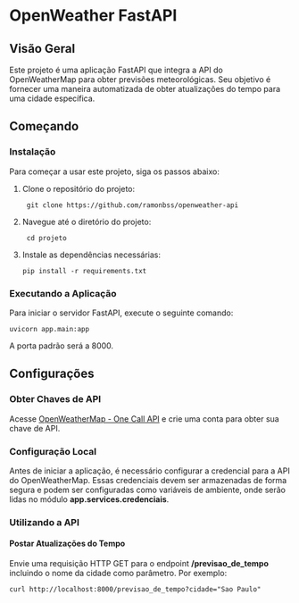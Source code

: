 # OpenWeather FastAPI

## Visão Geral

Este projeto é uma aplicação FastAPI que integra a API do OpenWeatherMap para obter previsões meteorológicas. Seu objetivo  é fornecer uma maneira automatizada de obter atualizações do tempo para uma cidade específica.

## Começando

### Instalação

Para começar a usar este projeto, siga os passos abaixo:

1. Clone o repositório do projeto:
   ```
    git clone https://github.com/ramonbss/openweather-api
    ```
1. Navegue até o diretório do projeto:
   ```
    cd projeto
    ```
1. Instale as dependências necessárias:
    ```
    pip install -r requirements.txt
    ```

### Executando a Aplicação
Para iniciar o servidor FastAPI, execute o seguinte comando:
   ```
   uvicorn app.main:app
   ```

A porta padrão será a 8000.

## Configurações

### Obter Chaves de API
Acesse [OpenWeatherMap - One Call API](https://openweathermap.org/api/one-call-3)
 e crie uma conta para obter sua chave de API.

### Configuração Local
Antes de iniciar a aplicação, é necessário configurar a credencial para a API do OpenWeatherMap. Essas credenciais devem ser armazenadas de forma segura e podem ser configuradas como variáveis de ambiente, onde serão lidas no módulo **app.services.credenciais**.


### Utilizando a API
#### Postar Atualizações do Tempo
Envie uma requisição HTTP GET para o endpoint **/previsao_de_tempo** incluindo o nome da cidade como parâmetro. Por exemplo:
```
curl http://localhost:8000/previsao_de_tempo?cidade="Sao Paulo"
```
